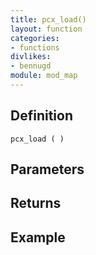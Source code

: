 ```yaml
---
title: pcx_load()
layout: function
categories:
- functions
divlikes:
- bennugd
module: mod_map
---
```


## Definition

    pcx_load ( )

## Parameters

## Returns

## Example
